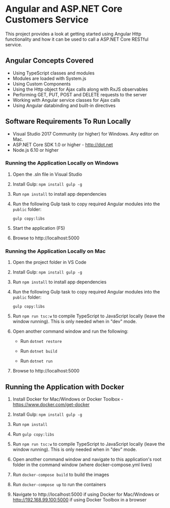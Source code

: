 # Angular and ASP.NET Core Customers Service

This project provides a look at getting started using Angular Http functionality and how it can be used
to call a ASP.NET Core RESTful service.  

## Angular Concepts Covered

* Using TypeScript classes and modules
* Modules are loaded with System.js
* Using Custom Components
* Using the Http object for Ajax calls along with RxJS observables
* Performing GET, PUT, POST and DELETE requests to the server
* Working with Angular service classes for Ajax calls
* Using Angular databinding and built-in directives

## Software Requirements To Run Locally

* Visual Studio 2017 Community (or higher) for Windows. Any editor on Mac.
* ASP.NET Core SDK 1.0 or higher - http://dot.net 
* Node.js 6.10 or higher

### Running the Application Locally on Windows

1. Open the .sln file in Visual Studio

1. Install Gulp: `npm install gulp -g`

1. Run `npm install` to install app dependencies

1. Run the following Gulp task to copy required Angular modules into the `public` folder: 

    `gulp copy:libs`

1. Start the application (F5)

1. Browse to http://localhost:5000

### Running the Application Locally on Mac

1. Open the project folder in VS Code

1. Install Gulp: `npm install gulp -g`

1. Run `npm install` to install app dependencies

1. Run the following Gulp task to copy required Angular modules into the `public` folder: 

    `gulp copy:libs`

1. Run `npm run tsc:w` to compile TypeScript to JavaScript locally (leave the window running). This is only needed when in "dev" mode.

1. Open another command window and run the following:

    * Run `dotnet restore`

    * Run `dotnet build`

    * Run `dotnet run`

1. Browse to http://localhost:5000

## Running the Application with Docker

1. Install Docker for Mac/Windows or Docker Toolbox - https://www.docker.com/get-docker

1. Install Gulp: `npm install gulp -g`

1. Run `npm install`

1. Run `gulp copy:libs`

1. Run `npm run tsc:w` to compile TypeScript to JavaScript locally (leave the window running). This is only needed when in "dev" mode.

1. Open another command window and navigate to this application's root folder in the command window (where docker-compose.yml lives)

1. Run `docker-compose build` to build the images

1. Run `docker-compose up` to run the containers

1. Navigate to http://localhost:5000 if using Docker for Mac/Windows or http://192.168.99.100:5000 if using Docker Toolbox in a browser



